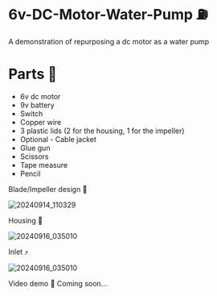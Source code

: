# 6v-DC-Motor-Water-Pump ⛽
A demonstration of repurposing a dc motor as a water pump

# Parts 🧰
- 6v dc motor
- 9v battery
- Switch
- Copper wire
- 3 plastic lids (2 for the housing, 1 for the impeller)
- Optional - Cable jacket
- Glue gun
- Scissors
- Tape measure
- Pencil

Blade/Impeller design 🎡

![20240914_110329](https://github.com/user-attachments/assets/e8b998c1-d943-440c-a91b-fe25b36f12c1)

Housing 🥯

![20240916_035010](https://github.com/user-attachments/assets/e157d0b5-5692-468c-b2b9-e6046b51f6eb)

Inlet ⤴️

![20240916_035010](https://github.com/user-attachments/assets/949bea8c-aba1-42da-941c-ab15770712d8)




Video demo 🎥
Coming soon...
